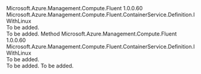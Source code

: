 <Type Name="IWithDiagnostics" FullName="Microsoft.Azure.Management.Compute.Fluent.ContainerService.Definition.IWithDiagnostics">
  <TypeSignature Language="C#" Value="public interface IWithDiagnostics : Microsoft.Azure.Management.Compute.Fluent.ContainerService.Definition.IWithLinux" />
  <TypeSignature Language="ILAsm" Value=".class public interface auto ansi abstract IWithDiagnostics implements class Microsoft.Azure.Management.Compute.Fluent.ContainerService.Definition.IWithLinux" />
  <TypeSignature Language="DocId" Value="T:Microsoft.Azure.Management.Compute.Fluent.ContainerService.Definition.IWithDiagnostics" />
  <TypeSignature Language="VB.NET" Value="Public Interface IWithDiagnostics&#xA;Implements IWithLinux" />
  <TypeSignature Language="F#" Value="type IWithDiagnostics = interface&#xA;    interface IWithLinux" />
  <AssemblyInfo>
    <AssemblyName>Microsoft.Azure.Management.Compute.Fluent</AssemblyName>
    <AssemblyVersion>1.0.0.60</AssemblyVersion>
  </AssemblyInfo>
  <Interfaces>
    <Interface>
      <InterfaceName>Microsoft.Azure.Management.Compute.Fluent.ContainerService.Definition.IWithLinux</InterfaceName>
    </Interface>
  </Interfaces>
  <Docs>
    <summary>To be added.</summary>
    <remarks>To be added.</remarks>
  </Docs>
  <Members>
    <Member MemberName="WithDiagnostics">
      <MemberSignature Language="C#" Value="public Microsoft.Azure.Management.Compute.Fluent.ContainerService.Definition.IWithLinux WithDiagnostics ();" />
      <MemberSignature Language="ILAsm" Value=".method public hidebysig newslot virtual instance class Microsoft.Azure.Management.Compute.Fluent.ContainerService.Definition.IWithLinux WithDiagnostics() cil managed" />
      <MemberSignature Language="DocId" Value="M:Microsoft.Azure.Management.Compute.Fluent.ContainerService.Definition.IWithDiagnostics.WithDiagnostics" />
      <MemberSignature Language="VB.NET" Value="Public Function WithDiagnostics () As IWithLinux" />
      <MemberSignature Language="F#" Value="abstract member WithDiagnostics : unit -&gt; Microsoft.Azure.Management.Compute.Fluent.ContainerService.Definition.IWithLinux" Usage="iWithDiagnostics.WithDiagnostics " />
      <MemberType>Method</MemberType>
      <AssemblyInfo>
        <AssemblyName>Microsoft.Azure.Management.Compute.Fluent</AssemblyName>
        <AssemblyVersion>1.0.0.60</AssemblyVersion>
      </AssemblyInfo>
      <ReturnValue>
        <ReturnType>Microsoft.Azure.Management.Compute.Fluent.ContainerService.Definition.IWithLinux</ReturnType>
      </ReturnValue>
      <Parameters />
      <Docs>
        <summary>To be added.</summary>
        <returns>To be added.</returns>
        <remarks>To be added.</remarks>
      </Docs>
    </Member>
  </Members>
</Type>